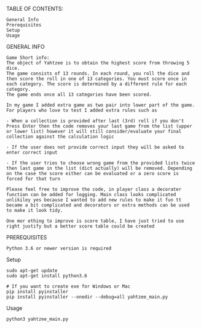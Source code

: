 TABLE OF CONTENTS:

    General Info
    Prerequisites
    Setup
    Usage


GENERAL INFO

    Game Short info:
    The object of Yahtzee is to obtain the highest score from throwing 5 dice.
    The game consists of 13 rounds. In each round, you roll the dice and then score the roll in one of 13 categories. You must score once in each category. The score is determined by a different rule for each category.
    The game ends once all 13 categories have been scored.

    In my game I added extra game as two pair into lower part of the game. 
    For players who love to test I added extra rules such as 
    
    - When a collection is provided after last (3rd) roll if you don't Press Enter then the code removes your last game from the list (upper or lower list) however it will still consider/evaluate your final collection against the calculation logic

    - If the user does not provide correct input they will be asked to enter correct input

    - If the user tries to choose wrong game from the provided lists twice then last game in the list (dict actually) will be removed. Depending on the case the score either can be evaluated or a zero score is forced for that turn

    Please feel free to improve the code, in player class a decorater function can be added for logging. Main class looks complicated unlikiley yes because I wanted to add new rules to make it fun tt became a bit complicated and decorators or extra methods can be used to make it look tidy.

    One mor ething to improve is score table, I have just tried to use right justify but a better score table could be created


PREREQUISITES
    
    Python 3.6 or newer version is required
    

Setup

    sudo apt-get update
    sudo apt-get install python3.6

    # If you want to create exe for Windows or Mac
    pip install pyinstaller
    pip install pyinstaller --onedir --debug=all yahtzee_main.py


Usage

    python3 yahtzee_main.py
    